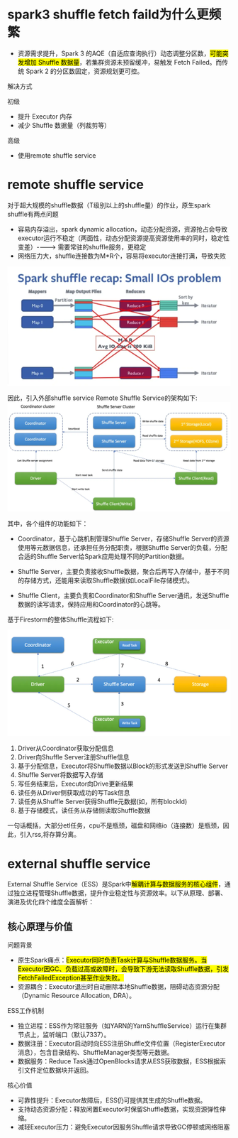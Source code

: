 # spark3 shuffle fetch faild为什么更频繁

- ​资源需求提升​​，Spark 3 的 ​​AQE（自适应查询执行）​动态调整分区数，<mark>可能突发增加 Shuffle 数据量</mark>，若集群资源未预留缓冲，易触发 Fetch Failed。而传统 Spark 2 的分区数固定，资源规划更可控。

解决方式

初级
-  ​提升 Executor 内存​​
-  减少 Shuffle 数据量（列裁剪等）

高级
- 使用remote shuffle service

# remote shuffle service
对于超大规模的shuffle数据（T级别以上的shuffle量）的作业，原生spark shuffle有两点问题
- 容易内存溢出，spark dynamic allocation，动态分配资源，资源抢占会导致executor运行不稳定（两面性，动态分配资源提高资源使用率的同时，稳定性变差）----> 需要常驻的shuffle服务，更稳定
- 网络压力大，shuffle连接数为M*R个，容易将executor连接打满，导致失败


![alt text](image-1.png)

因此，引入外部shuffle service
Remote Shuffle Service的架构如下:
![alt text](image-2.png)

其中，各个组件的功能如下：

- Coordinator，基于心跳机制管理Shuffle Server，存储Shuffle Server的资源使用等元数据信息，还承担任务分配职责，根据Shuffle Server的负载，分配合适的Shuffle Server给Spark应用处理不同的Partition数据。

- Shuffle Server，主要负责接收Shuffle数据，聚合后再写入存储中，基于不同的存储方式，还能用来读取Shuffle数据(如LocalFile存储模式)。

- Shuffle Client，主要负责和Coordinator和Shuffle Server通讯，发送Shuffle数据的读写请求，保持应用和Coordinator的心跳等。

基于Firestorm的整体Shuffle流程如下:

![alt text](image-3.png)
1. Driver从Coordinator获取分配信息
2. Driver向Shuffle Server注册Shuffle信息
3. 基于分配信息，Executor将Shuffle数据以Block的形式发送到Shuffle Server
4. Shuffle Server将数据写入存储
5. 写任务结束后，Executor向Drive更新结果
6. 读任务从Driver侧获取成功的写Task信息
7. 读任务从Shuffle Server获得Shuffle元数据(如，所有blockId)
8. 基于存储模式，读任务从存储侧读取Shuffle数据

一句话概括，大部分etl任务，cpu不是瓶颈，磁盘和网络io（连接数）是瓶颈，因此，引入rss,将存算分离。

# external shuffle service
External Shuffle Service（ESS）是Spark中<mark>​​解耦计算与数据服务的核心组件</mark>​​​，通过独立进程管理Shuffle数据，提升作业稳定性与资源效率。以下从原理、部署、演进及优化四个维度全面解析：
## 核心原理与价值​​
​问题背景​​
​
- ​原生Spark痛点​​：<mark>Executor同时负责Task计算与Shuffle数据服务。当Executor因GC、负载过高或故障时，会导致下游无法读取Shuffle数据，引发FetchFailedException甚至作业失败。</mark>
- ​资源耦合​​：Executor退出时自动删除本地Shuffle数据，阻碍动态资源分配（Dynamic Resource Allocation, DRA）。

​​ESS工作机制​​
- ​独立进程​​：ESS作为常驻服务（如YARN的YarnShuffleService）运行在集群节点上，监听端口（默认7337）。
- ​数据注册​​：Executor启动时向ESS注册Shuffle文件位置（RegisterExecutor消息），包含目录结构、ShuffleManager类型等元数据。
- ​数据服务​​：Reduce Task通过OpenBlocks请求从ESS获取数据，ESS根据索引文件定位数据块并返回。

​​核心价值​​
- 可靠性提升​​：Executor故障后，ESS仍可提供其生成的Shuffle数据。
- ​支持动态资源分配​​：释放闲置Executor时保留Shuffle数据，实现资源弹性伸缩。
- 减轻Executor压力​​：避免Executor因服务Shuffle请求导致GC停顿或网络阻塞